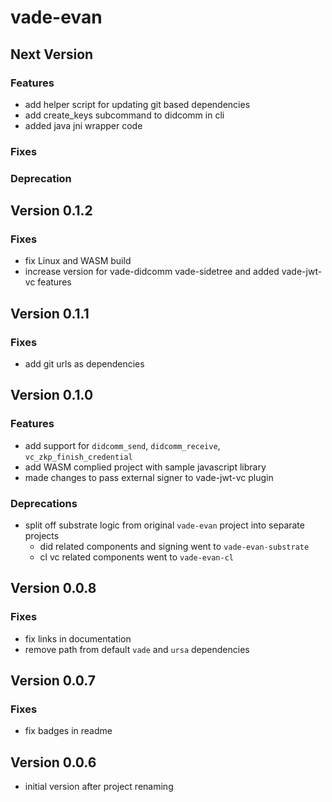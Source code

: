 # vade-evan

## Next Version

### Features

- add helper script for updating git based dependencies
- add create_keys subcommand to didcomm in cli 
- added java jni wrapper code

### Fixes

### Deprecation

## Version 0.1.2
### Fixes

- fix Linux and WASM build
- increase version for vade-didcomm vade-sidetree and added vade-jwt-vc features


## Version 0.1.1

### Fixes

- add git urls as dependencies

## Version 0.1.0

### Features

- add support for `didcomm_send`, `didcomm_receive`, `vc_zkp_finish_credential`
- add WASM complied project with sample javascript library
- made changes to pass external signer to vade-jwt-vc plugin

### Deprecations

- split off substrate logic from original `vade-evan` project into separate projects
  - did related components and signing went to `vade-evan-substrate`
  - cl vc related components went to `vade-evan-cl`

## Version 0.0.8

### Fixes

- fix links in documentation
- remove path from default `vade` and `ursa` dependencies

## Version 0.0.7

### Fixes

- fix badges in readme

## Version 0.0.6

- initial version after project renaming

